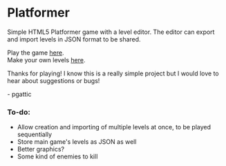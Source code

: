 # Platformer  
Simple HTML5 Platformer game with a level editor. The editor can export and import levels in JSON format to be shared.  

Play the game [here](https://pgattic.github.io/platformer).  
Make your own levels [here](https://pgattic.github.io/platformer/level-editor).  

Thanks for playing! I know this is a really simple project but I would love to hear about suggestions or bugs!  

 \- pgattic  

### To-do:  

* Allow creation and importing of multiple levels at once, to be played sequentially  
* Store main game's levels as JSON as well  
* Better graphics?  
* Some kind of enemies to kill  
